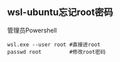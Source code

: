 ## wsl-ubuntu忘记root密码

管理员Powershell

```shell
wsl.exe --user root	#直接进root
passwd root			#修改root密码
```
